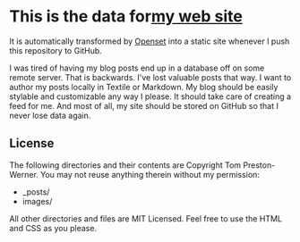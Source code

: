 
# This is the data for<a href="https://openset.github.io/">my web site</a>

It is automatically transformed by [Openset](http://github.com/openset)
into a static site whenever I push this repository to GitHub.

I was tired of having my blog posts end up in a database off on some remote
server. That is backwards. I've lost valuable posts that way. I want to author
my posts locally in Textile or Markdown. My blog should be easily stylable and
customizable any way I please. It should take care of creating a feed for me.
And most of all, my site should be stored on GitHub so that I never lose data
again.

## License

The following directories and their contents are Copyright Tom Preston-Werner.
You may not reuse anything therein without my permission:

* \_posts/
* images/

All other directories and files are MIT Licensed. Feel free to use the HTML and
CSS as you please. 
